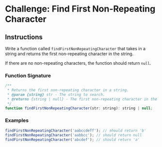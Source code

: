 # Challenge: Find First Non-Repeating Character



## Instructions

Write a function called `findFirstNonRepeatingCharacter` that takes in a string and returns the first non-repeating character in the string.

If there are no non-repeating characters, the function should return `null`.

### Function Signature

```js
/**
 * Returns the first non-repeating character in a string.
 * @param {string} str - The string to search.
 * @returns {string | null} - The first non-repeating character in the string or null if there are no non-repeating characters.
 */
function findFirstNonRepeatingCharacter(str: string): string | null;
```

### Examples

```js
findFirstNonRepeatingCharacter('aabccdeff'); // should return 'b'
findFirstNonRepeatingCharacter('aabbcc'); // should return null
findFirstNonRepeatingCharacter('abcdef'); // should return 'a'
```

